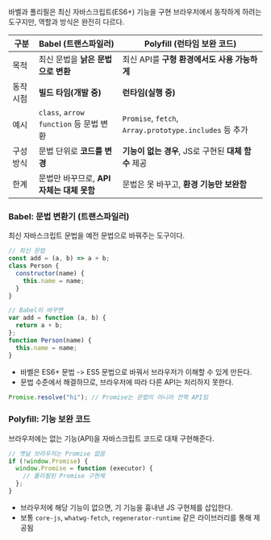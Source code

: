 바벨과 폴리필은 최신 자바스크립트(ES6+) 기능을 구현 브라우저에서 동작하게 하려는 도구지만, 역할과 방식은 완전히 다르다.

|구분|Babel (트랜스파일러)|Polyfill (런타임 보완 코드)|
|---|---|---|
|목적|최신 문법을 **낡은 문법으로 변환**|최신 API를 **구형 환경에서도 사용 가능하게**|
|동작 시점|**빌드 타임(개발 중)**|**런타임(실행 중)**|
|예시|`class`, `arrow function` 등 문법 변환|`Promise`, `fetch`, `Array.prototype.includes` 등 추가|
|구성 방식|문법 단위로 **코드를 변경**|**기능이 없는 경우**, JS로 구현된 **대체 함수** 제공|
|한계|문법만 바꾸므로, **API 자체는 대체 못함**|문법은 못 바꾸고, **환경 기능만 보완함**|
### Babel: 문법 변환기 (트랜스파일러)

최신 자바스크립트 문법을 예전 문법으로 바꿔주는 도구이다.

``` js
// 최신 문법
const add = (a, b) => a + b;
class Person {
  constructor(name) {
    this.name = name;
  }
}

// Babel이 바꾸면
var add = function (a, b) {
  return a + b;
};
function Person(name) {
  this.name = name;
}

```

- 바벨은 ES6+ 문법 -> ES5 문법으로 바꿔서 브라우저가 이해할 수 있게 만든다.
- 문법 수준에서 해결하므로, 브라우저에 따라 다른 API는 처리하지 못한다.

``` js
Promise.resolve("hi"); // Promise는 문법이 아니라 전역 API임

```

### Polyfill: 기능 보완 코드

브라우저에는 없는 기능(API)을 자바스크립트 코드로 대채 구현해준다.

``` js
// 옛날 브라우저는 Promise 없음
if (!window.Promise) {
  window.Promise = function (executor) {
    // 폴리필된 Promise 구현체
  };
}

```

- 브라우저에 해당 기능이 없으면, 기 기능을 흉내낸 JS 구현체를 삽입한다.
- 보통 `core-js`, `whatwg-fetch`, `regenerator-runtime` 같은 라이브러리를 통해 제공됨
